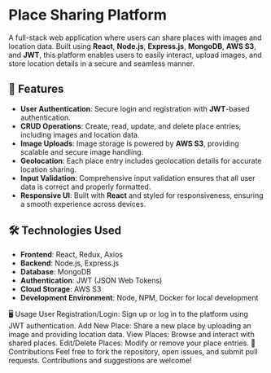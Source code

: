 # Place Sharing Platform

A full-stack web application where users can share places with images and location data. Built using **React**, **Node.js**, **Express.js**, **MongoDB**, **AWS S3**, and **JWT**, this platform enables users to easily interact, upload images, and store location details in a secure and seamless manner.

## 🚀 Features
- **User Authentication**: Secure login and registration with **JWT**-based authentication.
- **CRUD Operations**: Create, read, update, and delete place entries, including images and location data.
- **Image Uploads**: Image storage is powered by **AWS S3**, providing scalable and secure image handling.
- **Geolocation**: Each place entry includes geolocation details for accurate location sharing.
- **Input Validation**: Comprehensive input validation ensures that all user data is correct and properly formatted.
- **Responsive UI**: Built with **React** and styled for responsiveness, ensuring a smooth experience across devices.

## 🛠 Technologies Used
- **Frontend**: React, Redux, Axios
- **Backend**: Node.js, Express.js
- **Database**: MongoDB
- **Authentication**: JWT (JSON Web Tokens)
- **Cloud Storage**: AWS S3
- **Development Environment**: Node, NPM, Docker for local development

🖥️ Usage
User Registration/Login: Sign up or log in to the platform using JWT authentication.
Add New Place: Share a new place by uploading an image and providing location data.
View Places: Browse and interact with shared places.
Edit/Delete Places: Modify or remove your place entries.
🤝 Contributions
Feel free to fork the repository, open issues, and submit pull requests. Contributions and suggestions are welcome!

